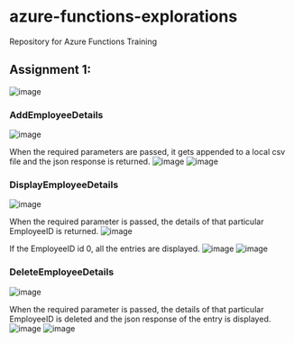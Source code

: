 # azure-functions-explorations
Repository for Azure Functions Training

## Assignment 1:
![image](https://github.com/DevanandKP/azure-functions-explorations/assets/100085173/8483f38b-d4e1-431e-a681-5efd3dcd4f64)

### AddEmployeeDetails
![image](https://github.com/DevanandKP/azure-functions-explorations/assets/100085173/a137a514-f3b2-4351-a88e-77ba2be797e9)

When the required parameters are passed, it gets appended to a local csv file and the json response is returned.
![image](https://github.com/DevanandKP/azure-functions-explorations/assets/100085173/7f9e54eb-51b0-4c32-bd92-2bc1fc71eef1)
![image](https://github.com/DevanandKP/azure-functions-explorations/assets/100085173/3852ab1e-74eb-43db-807d-84be32e53dee)

### DisplayEmployeeDetails
![image](https://github.com/DevanandKP/azure-functions-explorations/assets/100085173/0eacf338-e278-4ee8-a021-20b54826d7e1)

When the required parameter is passed, the details of that particular EmployeeID is returned.
![image](https://github.com/DevanandKP/azure-functions-explorations/assets/100085173/8b310139-d795-4070-b78e-3f02289b2167)

If the EmployeeID id 0, all the entries are displayed.
![image](https://github.com/DevanandKP/azure-functions-explorations/assets/100085173/1fdd8d4e-4802-47c2-bfc6-afde1c5f7150)
![image](https://github.com/DevanandKP/azure-functions-explorations/assets/100085173/c361130f-a4b4-4acc-a30b-d859cc475426)

### DeleteEmployeeDetails
![image](https://github.com/DevanandKP/azure-functions-explorations/assets/100085173/d6992dbb-58ed-4491-80b9-7a4ac08762a5)

When the required parameter is passed, the details of that particular EmployeeID is deleted and the json response of the entry is displayed.
![image](https://github.com/DevanandKP/azure-functions-explorations/assets/100085173/75ccd95a-00dc-4c99-96ba-3ec446669885)
![image](https://github.com/DevanandKP/azure-functions-explorations/assets/100085173/b8329316-2988-4281-88c7-1976a5af663a)


